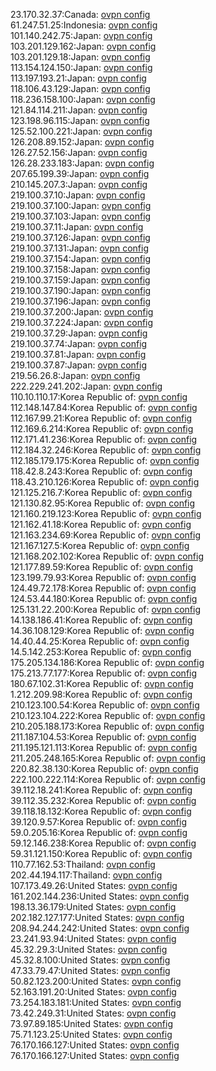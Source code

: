 23.170.32.37:Canada: [ovpn config](vpn/23_170_32_37.ovpn)  
61.247.51.25:Indonesia: [ovpn config](vpn/61_247_51_25.ovpn)  
101.140.242.75:Japan: [ovpn config](vpn/101_140_242_75.ovpn)  
103.201.129.162:Japan: [ovpn config](vpn/103_201_129_162.ovpn)  
103.201.129.18:Japan: [ovpn config](vpn/103_201_129_18.ovpn)  
113.154.124.150:Japan: [ovpn config](vpn/113_154_124_150.ovpn)  
113.197.193.21:Japan: [ovpn config](vpn/113_197_193_21.ovpn)  
118.106.43.129:Japan: [ovpn config](vpn/118_106_43_129.ovpn)  
118.236.158.100:Japan: [ovpn config](vpn/118_236_158_100.ovpn)  
121.84.114.211:Japan: [ovpn config](vpn/121_84_114_211.ovpn)  
123.198.96.115:Japan: [ovpn config](vpn/123_198_96_115.ovpn)  
125.52.100.221:Japan: [ovpn config](vpn/125_52_100_221.ovpn)  
126.208.89.152:Japan: [ovpn config](vpn/126_208_89_152.ovpn)  
126.27.52.156:Japan: [ovpn config](vpn/126_27_52_156.ovpn)  
126.28.233.183:Japan: [ovpn config](vpn/126_28_233_183.ovpn)  
207.65.199.39:Japan: [ovpn config](vpn/207_65_199_39.ovpn)  
210.145.207.3:Japan: [ovpn config](vpn/210_145_207_3.ovpn)  
219.100.37.10:Japan: [ovpn config](vpn/219_100_37_10.ovpn)  
219.100.37.100:Japan: [ovpn config](vpn/219_100_37_100.ovpn)  
219.100.37.103:Japan: [ovpn config](vpn/219_100_37_103.ovpn)  
219.100.37.11:Japan: [ovpn config](vpn/219_100_37_11.ovpn)  
219.100.37.126:Japan: [ovpn config](vpn/219_100_37_126.ovpn)  
219.100.37.131:Japan: [ovpn config](vpn/219_100_37_131.ovpn)  
219.100.37.154:Japan: [ovpn config](vpn/219_100_37_154.ovpn)  
219.100.37.158:Japan: [ovpn config](vpn/219_100_37_158.ovpn)  
219.100.37.159:Japan: [ovpn config](vpn/219_100_37_159.ovpn)  
219.100.37.190:Japan: [ovpn config](vpn/219_100_37_190.ovpn)  
219.100.37.196:Japan: [ovpn config](vpn/219_100_37_196.ovpn)  
219.100.37.200:Japan: [ovpn config](vpn/219_100_37_200.ovpn)  
219.100.37.224:Japan: [ovpn config](vpn/219_100_37_224.ovpn)  
219.100.37.29:Japan: [ovpn config](vpn/219_100_37_29.ovpn)  
219.100.37.74:Japan: [ovpn config](vpn/219_100_37_74.ovpn)  
219.100.37.81:Japan: [ovpn config](vpn/219_100_37_81.ovpn)  
219.100.37.87:Japan: [ovpn config](vpn/219_100_37_87.ovpn)  
219.56.26.8:Japan: [ovpn config](vpn/219_56_26_8.ovpn)  
222.229.241.202:Japan: [ovpn config](vpn/222_229_241_202.ovpn)  
110.10.110.17:Korea Republic of: [ovpn config](vpn/110_10_110_17.ovpn)  
112.148.147.84:Korea Republic of: [ovpn config](vpn/112_148_147_84.ovpn)  
112.167.99.21:Korea Republic of: [ovpn config](vpn/112_167_99_21.ovpn)  
112.169.6.214:Korea Republic of: [ovpn config](vpn/112_169_6_214.ovpn)  
112.171.41.236:Korea Republic of: [ovpn config](vpn/112_171_41_236.ovpn)  
112.184.32.246:Korea Republic of: [ovpn config](vpn/112_184_32_246.ovpn)  
112.185.179.175:Korea Republic of: [ovpn config](vpn/112_185_179_175.ovpn)  
118.42.8.243:Korea Republic of: [ovpn config](vpn/118_42_8_243.ovpn)  
118.43.210.126:Korea Republic of: [ovpn config](vpn/118_43_210_126.ovpn)  
121.125.216.7:Korea Republic of: [ovpn config](vpn/121_125_216_7.ovpn)  
121.130.82.95:Korea Republic of: [ovpn config](vpn/121_130_82_95.ovpn)  
121.160.219.123:Korea Republic of: [ovpn config](vpn/121_160_219_123.ovpn)  
121.162.41.18:Korea Republic of: [ovpn config](vpn/121_162_41_18.ovpn)  
121.163.234.69:Korea Republic of: [ovpn config](vpn/121_163_234_69.ovpn)  
121.167.127.5:Korea Republic of: [ovpn config](vpn/121_167_127_5.ovpn)  
121.168.202.102:Korea Republic of: [ovpn config](vpn/121_168_202_102.ovpn)  
121.177.89.59:Korea Republic of: [ovpn config](vpn/121_177_89_59.ovpn)  
123.199.79.93:Korea Republic of: [ovpn config](vpn/123_199_79_93.ovpn)  
124.49.72.178:Korea Republic of: [ovpn config](vpn/124_49_72_178.ovpn)  
124.53.44.180:Korea Republic of: [ovpn config](vpn/124_53_44_180.ovpn)  
125.131.22.200:Korea Republic of: [ovpn config](vpn/125_131_22_200.ovpn)  
14.138.186.41:Korea Republic of: [ovpn config](vpn/14_138_186_41.ovpn)  
14.36.108.129:Korea Republic of: [ovpn config](vpn/14_36_108_129.ovpn)  
14.40.44.25:Korea Republic of: [ovpn config](vpn/14_40_44_25.ovpn)  
14.5.142.253:Korea Republic of: [ovpn config](vpn/14_5_142_253.ovpn)  
175.205.134.186:Korea Republic of: [ovpn config](vpn/175_205_134_186.ovpn)  
175.213.77.177:Korea Republic of: [ovpn config](vpn/175_213_77_177.ovpn)  
180.67.102.31:Korea Republic of: [ovpn config](vpn/180_67_102_31.ovpn)  
1.212.209.98:Korea Republic of: [ovpn config](vpn/1_212_209_98.ovpn)  
210.123.100.54:Korea Republic of: [ovpn config](vpn/210_123_100_54.ovpn)  
210.123.104.222:Korea Republic of: [ovpn config](vpn/210_123_104_222.ovpn)  
210.205.188.173:Korea Republic of: [ovpn config](vpn/210_205_188_173.ovpn)  
211.187.104.53:Korea Republic of: [ovpn config](vpn/211_187_104_53.ovpn)  
211.195.121.113:Korea Republic of: [ovpn config](vpn/211_195_121_113.ovpn)  
211.205.248.165:Korea Republic of: [ovpn config](vpn/211_205_248_165.ovpn)  
220.82.38.130:Korea Republic of: [ovpn config](vpn/220_82_38_130.ovpn)  
222.100.222.114:Korea Republic of: [ovpn config](vpn/222_100_222_114.ovpn)  
39.112.18.241:Korea Republic of: [ovpn config](vpn/39_112_18_241.ovpn)  
39.112.35.232:Korea Republic of: [ovpn config](vpn/39_112_35_232.ovpn)  
39.118.18.132:Korea Republic of: [ovpn config](vpn/39_118_18_132.ovpn)  
39.120.9.57:Korea Republic of: [ovpn config](vpn/39_120_9_57.ovpn)  
59.0.205.16:Korea Republic of: [ovpn config](vpn/59_0_205_16.ovpn)  
59.12.146.238:Korea Republic of: [ovpn config](vpn/59_12_146_238.ovpn)  
59.31.121.150:Korea Republic of: [ovpn config](vpn/59_31_121_150.ovpn)  
110.77.162.53:Thailand: [ovpn config](vpn/110_77_162_53.ovpn)  
202.44.194.117:Thailand: [ovpn config](vpn/202_44_194_117.ovpn)  
107.173.49.26:United States: [ovpn config](vpn/107_173_49_26.ovpn)  
161.202.144.236:United States: [ovpn config](vpn/161_202_144_236.ovpn)  
198.13.36.179:United States: [ovpn config](vpn/198_13_36_179.ovpn)  
202.182.127.177:United States: [ovpn config](vpn/202_182_127_177.ovpn)  
208.94.244.242:United States: [ovpn config](vpn/208_94_244_242.ovpn)  
23.241.93.94:United States: [ovpn config](vpn/23_241_93_94.ovpn)  
45.32.29.3:United States: [ovpn config](vpn/45_32_29_3.ovpn)  
45.32.8.100:United States: [ovpn config](vpn/45_32_8_100.ovpn)  
47.33.79.47:United States: [ovpn config](vpn/47_33_79_47.ovpn)  
50.82.123.200:United States: [ovpn config](vpn/50_82_123_200.ovpn)  
52.163.191.20:United States: [ovpn config](vpn/52_163_191_20.ovpn)  
73.254.183.181:United States: [ovpn config](vpn/73_254_183_181.ovpn)  
73.42.249.31:United States: [ovpn config](vpn/73_42_249_31.ovpn)  
73.97.89.185:United States: [ovpn config](vpn/73_97_89_185.ovpn)  
75.71.123.25:United States: [ovpn config](vpn/75_71_123_25.ovpn)  
76.170.166.127:United States: [ovpn config](vpn/76_170_166_127.ovpn)  
76.170.166.127:United States: [ovpn config](vpn/76_170_166_127.ovpn)  

